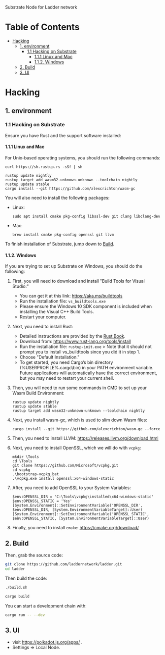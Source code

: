Substrate Node for Ladder network

Table of Contents
=================

   * [Hacking](#hacking)
      * [1. environment](#1-environment)
         * [1.1 Hacking on Substrate](#11-hacking-on-substrate)
            * [1.1.1 Linux and Mac](#111-linux-and-mac)
            * [1.1.2. Windows](#112-windows)
      * [2. Build](#2-build)
      * [3. UI](#3-ui)

# Hacking

## 1. environment

### 1.1 Hacking on Substrate

Ensure you have Rust and the support software installed:

#### 1.1.1 Linux and Mac

For Unix-based operating systems, you should run the following commands:

```
curl https://sh.rustup.rs -sSf | sh

rustup update nightly
rustup target add wasm32-unknown-unknown --toolchain nightly
rustup update stable
cargo install --git https://github.com/alexcrichton/wasm-gc
```

You will also need to install the following packages:

- Linux:

  ```
  sudo apt install cmake pkg-config libssl-dev git clang libclang-dev
  ```

- Mac:

  ```
  brew install cmake pkg-config openssl git llvm
  ```

To finish installation of Substrate, jump down to [Build](#2-build).

#### 1.1.2. Windows

If you are trying to set up Substrate on Windows, you should do the following:

1. First, you will need to download and install "Build Tools for Visual Studio:"

   - You can get it at this link: <https://aka.ms/buildtools>
   - Run the installation file: `vs_buildtools.exe`
   - Please ensure the Windows 10 SDK component is included when installing the Visual C++ Build Tools.
   - Restart your computer.

2. Next, you need to install Rust:

   - Detailed instructions are provided by the [Rust Book](https://doc.rust-lang.org/book/ch01-01-installation.html#installing-rustup-on-windows).
   - Download from: <https://www.rust-lang.org/tools/install>
   - Run the installation file: `rustup-init.exe` > Note that it should not prompt you to install vs_buildtools since you did it in step 1.
   - Choose "Default Installation."
   - To get started, you need Cargo’s bin directory (%USERPROFILE%\.cargo\bin) in your PATH environment variable. Future applications will automatically have the correct environment, but you may need to restart your current shell.

3. Then, you will need to run some commands in CMD to set up your Wasm Build Environment:

   ```
   rustup update nightly
   rustup update stable
   rustup target add wasm32-unknown-unknown --toolchain nightly
   ```

4. Next, you install wasm-gc, which is used to slim down Wasm files:

   ```
   cargo install --git https://github.com/alexcrichton/wasm-gc --force
   ```

5. Then, you need to install LLVM: <https://releases.llvm.org/download.html>

6. Next, you need to install OpenSSL, which we will do with `vcpkg`:

   ```
   mkdir \Tools
   cd \Tools
   git clone https://github.com/Microsoft/vcpkg.git
   cd vcpkg
   .\bootstrap-vcpkg.bat
   .\vcpkg.exe install openssl:x64-windows-static
   ```

7. After, you need to add OpenSSL to your System Variables:

   ```
   $env:OPENSSL_DIR = 'C:\Tools\vcpkg\installed\x64-windows-static'
   $env:OPENSSL_STATIC = 'Yes'
   [System.Environment]::SetEnvironmentVariable('OPENSSL_DIR', $env:OPENSSL_DIR, [System.EnvironmentVariableTarget]::User)
   [System.Environment]::SetEnvironmentVariable('OPENSSL_STATIC', $env:OPENSSL_STATIC, [System.EnvironmentVariableTarget]::User)
   ```

8. Finally, you need to install `cmake`: <https://cmake.org/download/>

## 2. Build

Then, grab the source code:

```bash
git clone https://github.com/laddernetwork/ladder.git
cd ladder
```

Then build the code:

```bash
./build.sh

cargo build
```

You can start a development chain with:
```bash
cargo run -- --dev
```

## 3. UI
* visit https://polkadot.js.org/apps/ .
* Settings => Local Node.
